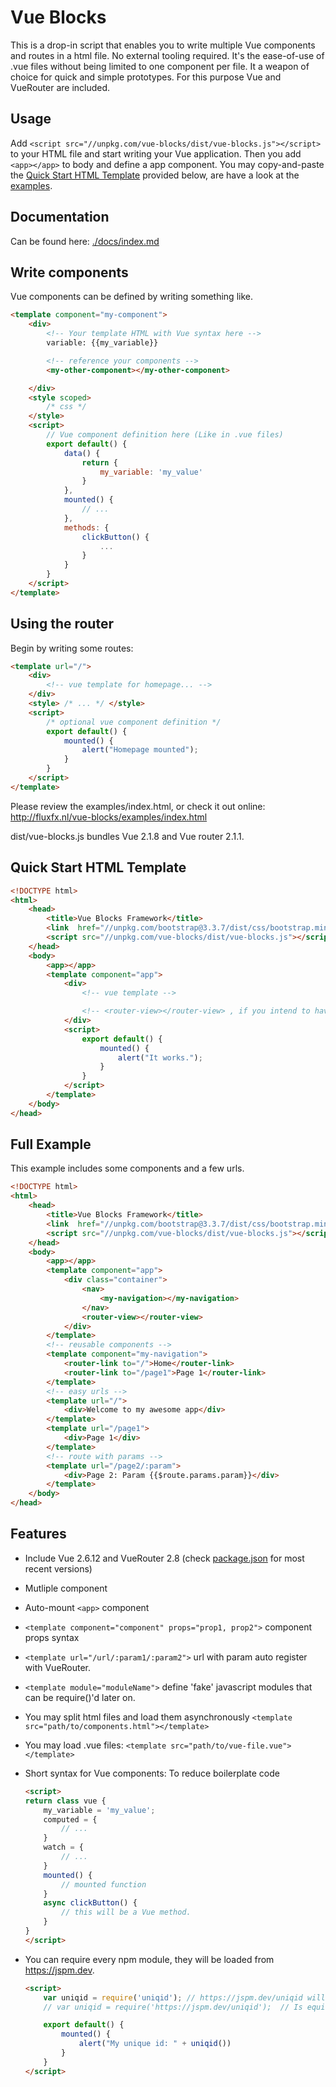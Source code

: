 # Vue Blocks

This is a drop-in script that enables you to write multiple Vue components and routes 
in a html file. No external tooling required. It's the ease-of-use of 
.vue files without being limited to one component per file. It a weapon of choice for
quick and simple prototypes. For this purpose Vue and VueRouter are included.

## Usage

Add `<script src="//unpkg.com/vue-blocks/dist/vue-blocks.js"></script>` to your HTML file 
and start writing your Vue application. Then you add `<app></app>` to body and define a app component.
You may copy-and-paste the [Quick Start HTML Template](#quick-start-html-template) provided 
below, are have a look at the [examples](./examples/index.html).

## Documentation
Can be found here: [./docs/index.md](./docs/index.md)

## Write components

Vue components can be defined by writing something like.

```html
<template component="my-component">
	<div>
		<!-- Your template HTML with Vue syntax here -->
		variable: {{my_variable}}

		<!-- reference your components -->
		<my-other-component></my-other-component>

	</div>
	<style scoped>
		/* css */
	</style>
	<script>
		// Vue component definition here (Like in .vue files)
		export default() {
			data() {
				return {
					my_variable: 'my_value'
				}
			},
			mounted() {
				// ... 
			},
			methods: {
				clickButton() {
					...
				}
			}
		}
	</script>
</template>
```


## Using the router
Begin by writing some routes:

```html
<template url="/">
	<div> 
		<!-- vue template for homepage... -->
	</div>
	<style> /* ... */ </style>
	<script>
		/* optional vue component definition */
		export default() {
			mounted() {
				alert("Homepage mounted");
			}
		}
	</script>
</template>
```

Please review the examples/index.html, or check it out online: http://fluxfx.nl/vue-blocks/examples/index.html

dist/vue-blocks.js bundles Vue 2.1.8 and Vue router 2.1.1. 

## Quick Start HTML Template

```html
<!DOCTYPE html>
<html>
	<head>
		<title>Vue Blocks Framework</title>
		<link  href="//unpkg.com/bootstrap@3.3.7/dist/css/bootstrap.min.css" rel="stylesheet">
		<script src="//unpkg.com/vue-blocks/dist/vue-blocks.js"></script>
	</head>
	<body>
		<app></app>
		<template component="app">
			<div>
				<!-- vue template -->

				<!-- <router-view></router-view> , if you intend to have urls on your page.-->
			</div>
			<script>
				export default() {
					mounted() {
						alert("It works.");
					}
				}
			</script>
		</template>
	</body>
</head>
```

##  Full Example 
This example includes some components and a few urls.

```html
<!DOCTYPE html>
<html>
	<head>
		<title>Vue Blocks Framework</title>
		<link  href="//unpkg.com/bootstrap@3.3.7/dist/css/bootstrap.min.css" rel="stylesheet">
		<script src="//unpkg.com/vue-blocks/dist/vue-blocks.js"></script>
	</head>
	<body>
		<app></app>
		<template component="app">
			<div class="container">
				<nav>
					<my-navigation></my-navigation>
				</nav>
				<router-view></router-view>
			</div>
		</template>
		<!-- reusable components -->
		<template component="my-navigation">
			<router-link to="/">Home</router-link>
			<router-link to="/page1">Page 1</router-link>
		</template>
		<!-- easy urls -->
		<template url="/">
			<div>Welcome to my awesome app</div>
		</template>
		<template url="/page1">
			<div>Page 1</div>
		</template>
		<!-- route with params -->
		<template url="/page2/:param">
			<div>Page 2: Param {{$route.params.param}}</div>
		</template>
	</body>
</head>
```

## Features
- Include Vue 2.6.12 and VueRouter 2.8 (check [package.json](./package.json) for most recent versions)

- Mutliple component
- Auto-mount `<app>` component
- `<template component="component" props="prop1, prop2">`
	component props syntax

- `<template url="/url/:param1/:param2">` 
	url with param auto register with VueRouter.

- `<template module="moduleName">` 
	define 'fake' javascript modules that can be require()'d later on.

- You may split html files and load them asynchronously
	`<template src="path/to/components.html"></template>`

- You may load .vue files:
	`<template src="path/to/vue-file.vue"></template>`

- Short syntax for Vue components:
	To reduce boilerplate code

	```html
	<script>
	return class vue {
		my_variable = 'my_value';
		computed = {
			// ...
		}
		watch = {
			// ...
		}
		mounted() {
			// mounted function
		}
		async clickButton() {
			// this will be a Vue method.
		}
	}
	</script>
	```

- You can require every npm module, they will be loaded from https://jspm.dev.

	```html
	<script>
		var uniqid = require('uniqid');	// https://jspm.dev/uniqid will be loaded
		// var uniqid = require('https://jspm.dev/uniqid');  // Is equivalent.

		export default() {
			mounted() {
				alert("My unique id: " + uniqid())
			}
		}
	</script>
	```
